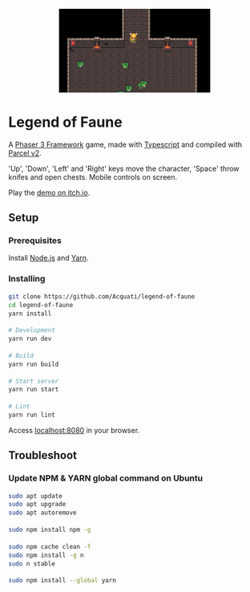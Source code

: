 <p align="center">
  <img width=60% src="public/images/dungeon-crawler.png">
</p>

# Legend of Faune

A [Phaser 3 Framework](https://phaser.io/phaser3) game, made with [Typescript](https://www.typescriptlang.org/) and compiled with [Parcel v2](https://v2.parceljs.org/).

'Up', 'Down', 'Left' and 'Right' keys move the character, 'Space' throw knifes and open chests.
Mobile controls on screen.

Play the [demo on itch.io](https://acquati.itch.io/legend-of-faune-alpha-test).

## Setup

### Prerequisites

Install [Node.js](https://nodejs.org/en) and [Yarn](https://classic.yarnpkg.com/en/docs/install).

### Installing

```bash
git clone https://github.com/Acquati/legend-of-faune
cd legend-of-faune
yarn install

# Development
yarn run dev

# Build
yarn run build

# Start server
yarn run start

# Lint
yarn run lint
```

Access [localhost:8080](http://localhost:8080/) in your browser.

## Troubleshoot

### Update NPM & YARN global command on Ubuntu

```bash
sudo apt update
sudo apt upgrade
sudo apt autoremove

sudo npm install npm -g

sudo npm cache clean -f
sudo npm install -g n
sudo n stable

sudo npm install --global yarn
```
